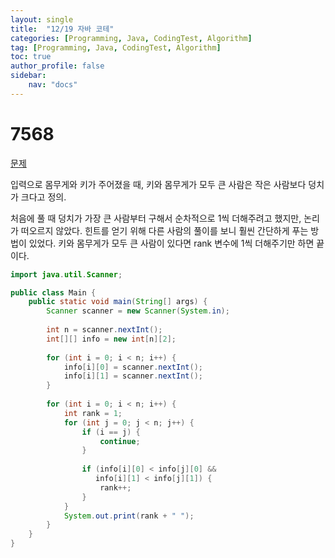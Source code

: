 ```yaml
---
layout: single
title:  "12/19 자바 코테"
categories: [Programming, Java, CodingTest, Algorithm]
tag: [Programming, Java, CodingTest, Algorithm]
toc: true
author_profile: false
sidebar:
    nav: "docs"
---
```


# 7568

[문제](https://www.acmicpc.net/problem/7568)

입력으로 몸무게와 키가 주어졌을 때, 키와 몸무게가 모두 큰 사람은 작은 사람보다 덩치가 크다고 정의.

처음에 풀 때 덩치가 가장 큰 사람부터 구해서 순차적으로 1씩 더해주려고 했지만, 논리가 떠오르지 않았다. 힌트를 얻기 위해 다른 사람의 풀이를 보니 훨씬 간단하게 푸는 방법이 있었다. 키와 몸무게가 모두 큰 사람이 있다면 rank 변수에 1씩 더해주기만 하면 끝이다.

```java
import java.util.Scanner;

public class Main {
    public static void main(String[] args) {
        Scanner scanner = new Scanner(System.in);
        
        int n = scanner.nextInt();
        int[][] info = new int[n][2];
        
        for (int i = 0; i < n; i++) {
            info[i][0] = scanner.nextInt();
            info[i][1] = scanner.nextInt();
        }
        
        for (int i = 0; i < n; i++) {
            int rank = 1;
            for (int j = 0; j < n; j++) {
                if (i == j) {
                    continue;
                }
                
                if (info[i][0] < info[j][0] &&
                   info[i][1] < info[j][1]) {
                    rank++;
                }
            }
            System.out.print(rank + " ");
        }
    }
}
```